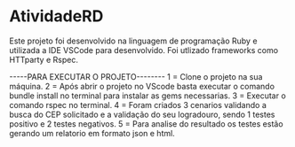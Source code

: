 # AtividadeRD

Este projeto foi desenvolvido na linguagem de programação Ruby e utilizada a IDE VSCode para desenvolvido. 
Foi utlizado frameworks como HTTparty e Rspec.

-----PARA EXECUTAR O PROJETO--------
1 = Clone o projeto na sua máquina. 
2 = Após abrir o projeto no VScode basta executar o comando bundle install no terminal para instalar as gems necessarias. 
3 = Executar o comando rspec no terminal. 
4 = Foram criados 3 cenarios validando a busca do CEP solicitado e a validação do seu logradouro, sendo 1 testes positivo e 2 testes negativos. 
5 = Para analise do resultado os testes estão gerando um relatorio em formato json e html.
